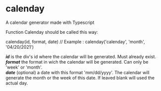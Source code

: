 # calenday
A calendar generator made with Typescript

Function Calenday should be called this way: 

calenday(id, format, date) // Example : calenday('calenday', 'month', '04/20/2021')


***id*** is the div's id where the calendar will be generated. Must already exist.\
***format*** the format in wich the calendar will be generated. Can only be 'week' or 'month'.\
***date*** (optional) a date with this format 'mm/dd/yyyy'. The calendar will generate the month or the week of this date. If leaved blank will used the actual day.
